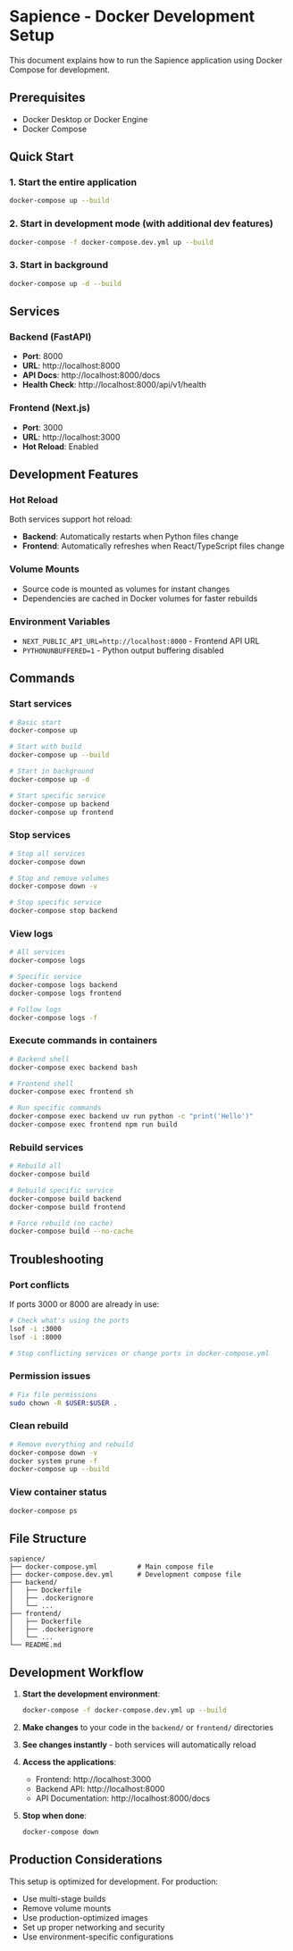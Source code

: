 # Sapience - Docker Development Setup

This document explains how to run the Sapience application using Docker Compose for development.

## Prerequisites

- Docker Desktop or Docker Engine
- Docker Compose

## Quick Start

### 1. Start the entire application
```bash
docker-compose up --build
```

### 2. Start in development mode (with additional dev features)
```bash
docker-compose -f docker-compose.dev.yml up --build
```

### 3. Start in background
```bash
docker-compose up -d --build
```

## Services

### Backend (FastAPI)
- **Port**: 8000
- **URL**: http://localhost:8000
- **API Docs**: http://localhost:8000/docs
- **Health Check**: http://localhost:8000/api/v1/health

### Frontend (Next.js)
- **Port**: 3000
- **URL**: http://localhost:3000
- **Hot Reload**: Enabled

## Development Features

### Hot Reload
Both services support hot reload:
- **Backend**: Automatically restarts when Python files change
- **Frontend**: Automatically refreshes when React/TypeScript files change

### Volume Mounts
- Source code is mounted as volumes for instant changes
- Dependencies are cached in Docker volumes for faster rebuilds

### Environment Variables
- `NEXT_PUBLIC_API_URL=http://localhost:8000` - Frontend API URL
- `PYTHONUNBUFFERED=1` - Python output buffering disabled

## Commands

### Start services
```bash
# Basic start
docker-compose up

# Start with build
docker-compose up --build

# Start in background
docker-compose up -d

# Start specific service
docker-compose up backend
docker-compose up frontend
```

### Stop services
```bash
# Stop all services
docker-compose down

# Stop and remove volumes
docker-compose down -v

# Stop specific service
docker-compose stop backend
```

### View logs
```bash
# All services
docker-compose logs

# Specific service
docker-compose logs backend
docker-compose logs frontend

# Follow logs
docker-compose logs -f
```

### Execute commands in containers
```bash
# Backend shell
docker-compose exec backend bash

# Frontend shell
docker-compose exec frontend sh

# Run specific commands
docker-compose exec backend uv run python -c "print('Hello')"
docker-compose exec frontend npm run build
```

### Rebuild services
```bash
# Rebuild all
docker-compose build

# Rebuild specific service
docker-compose build backend
docker-compose build frontend

# Force rebuild (no cache)
docker-compose build --no-cache
```

## Troubleshooting

### Port conflicts
If ports 3000 or 8000 are already in use:
```bash
# Check what's using the ports
lsof -i :3000
lsof -i :8000

# Stop conflicting services or change ports in docker-compose.yml
```

### Permission issues
```bash
# Fix file permissions
sudo chown -R $USER:$USER .
```

### Clean rebuild
```bash
# Remove everything and rebuild
docker-compose down -v
docker system prune -f
docker-compose up --build
```

### View container status
```bash
docker-compose ps
```

## File Structure
```
sapience/
├── docker-compose.yml          # Main compose file
├── docker-compose.dev.yml      # Development compose file
├── backend/
│   ├── Dockerfile
│   ├── .dockerignore
│   └── ...
├── frontend/
│   ├── Dockerfile
│   ├── .dockerignore
│   └── ...
└── README.md
```

## Development Workflow

1. **Start the development environment**:
   ```bash
   docker-compose -f docker-compose.dev.yml up --build
   ```

2. **Make changes** to your code in the `backend/` or `frontend/` directories

3. **See changes instantly** - both services will automatically reload

4. **Access the applications**:
   - Frontend: http://localhost:3000
   - Backend API: http://localhost:8000
   - API Documentation: http://localhost:8000/docs

5. **Stop when done**:
   ```bash
   docker-compose down
   ```

## Production Considerations

This setup is optimized for development. For production:
- Use multi-stage builds
- Remove volume mounts
- Use production-optimized images
- Set up proper networking and security
- Use environment-specific configurations

